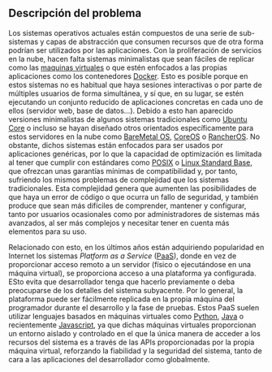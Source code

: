 ## Descripción del problema

Los sistemas operativos actuales están compuestos de una serie de sub-sistemas y
capas de abstracción que consumen recursos que de otra forma podrían ser
utilizados por las aplicaciones. Con la proliferación de servicios en la nube,
hacen falta sistemas minimalistas que sean fáciles de replicar como las
[maquinas virtuales](https://es.wikipedia.org/wiki/Máquina_virtual) o que estén
enfocados a las propias aplicaciones como los contenedores [Docker](https://www.docker.com). Esto es posible porque en estos sistemas no es
habitual que haya sesiones interactivas o por parte de múltiples usuarios de
forma simultánea, y sí que, en su lugar, se estén ejecutando un conjunto
reducido de aplicaciones concretas en cada uno de ellos (servidor web, base de
datos...). Debido a esto han aparecido versiones minimalistas de algunos sistemas
tradicionales como [Ubuntu Core](https://developer.ubuntu.com/en/snappy) o
incluso se hayan diseñado otros orientados específicamente para estos servidores
en la nube como [BareMetal OS](http://www.returninfinity.com/baremetal.html),
[CoreOS](https://coreos.com) o [RancherOS](http://rancher.com/rancher-os).
No obstante, dichos sistemas están enfocados para ser usados por aplicaciones
genéricas, por lo que la capacidad de optimización es limitada al tener que
cumplir con estándares como [POSIX](https://es.wikipedia.org/wiki/POSIX) o
[Linux Standard Base](http://www.linuxfoundation.org/collaborate/workgroups/lsb), que ofrezcan unas garantías mínimas de compatibilidad y, por tanto, sufriendo los
mismos problemas de complejidad que los sistemas tradicionales. Esta complejidad genera  que aumenten las posibilidades de que haya un error de código o que
ocurra un fallo de seguridad, y también produce que sean más difíciles de
comprender, mantener y configurar, tanto por usuarios ocasionales como por
administradores de sistemas más avanzados, al ser más complejos y necesitar
tener en cuenta más elementos para su uso.

Relacionado con esto, en los últimos años están adquiriendo popularidad
en Internet los sistemas *Platform as a Service*
([PaaS](https://en.wikipedia.org/wiki/Platform_as_a_service)), donde en vez de
proporcionar acceso remoto a un servidor (físico o ejecutándose en una máquina
virtual), se proporciona acceso a una plataforma ya configurada. ESto evita que desarrollador tenga que hacerlo previamente o deba preocuparse de los detalles
del sistema subyacente. Por lo general, la plataforma puede ser fácilmente
replicada en la propia máquina del programador durante el desarrollo y la fase
de pruebas. Estos PaaS suelen utilizar lenguajes basados en máquinas virtuales
como [Python](https://www.python.org), [Java](https://www.java.com) o
recientemente [Javascript](https://es.wikipedia.org/wiki/JavaScript), ya que
dichas máquinas virtuales proporcionan un entorno aislado y controlado en el que
la única manera de acceder a los recursos del sistema es a través de las APIs
proporcionadas por la propia máquina virtual, reforzando la fiabilidad y la
seguridad del sistema, tanto de cara a las aplicaciones del desarrollador
como globalmente.

